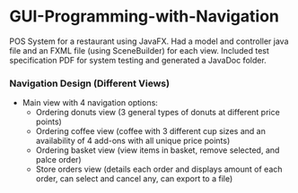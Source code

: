 # GUI-Programming-with-Navigation
POS System for a restaurant using JavaFX. Had a model and controller java file and an FXML file (using SceneBuilder) for each view. Included test specification PDF for system testing and generated a JavaDoc folder.
### Navigation Design (Different Views)
* Main view with 4 navigation options:
  * Ordering donuts view (3 general types of donuts at different price points)
  * Ordering coffee view (coffee with 3 different cup sizes and an availability of 4 add-ons with all unique price points)
  * Ordering basket view (view items in basket, remove selected, and palce order)
  * Store orders view (details each order and displays amount of each order, can select and cancel any, can export to a file)
